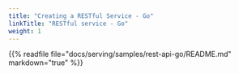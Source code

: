 ```yaml
---
title: "Creating a RESTful Service - Go"
linkTitle: "RESTful service - Go"
weight: 1
---
```


{{% readfile file="docs/serving/samples/rest-api-go/README.md" markdown="true" %}}
